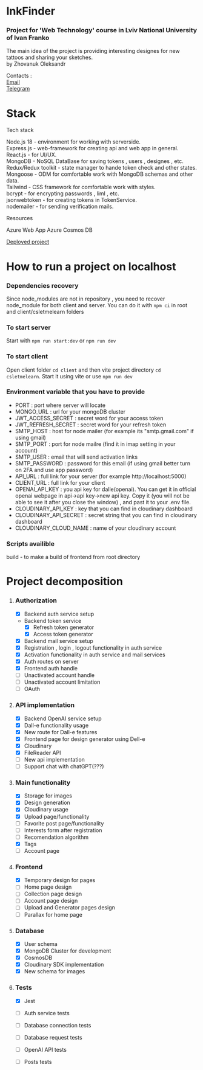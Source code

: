 # InkFinder
### Project for 'Web Technology' course in Lviv National University of Ivan Franko 
The main idea of the project is providing interesting designes for new tattoos and sharing your sketches.<br/>
by Zhovanuk Oleksandr

Contacts :<br/>
<a href="mailto:zhovanukolexander@gmail.com">Email</a><br/>
<a href="https://t.me/sashazhov" target="_blank">Telegram</a>

# Stack

Tech stack

Node.js 18 - environment for working with serverside.<br/>
Express.js - web-framework for creating api and web app in general.<br/>
React.js - for UI/UX.<br/>
MongoDB - NoSQL DataBase for saving tokens , users , designes , etc.<br/>
Redux/Redux toolkit - state manager to hande token check and other states.<br/>
Mongoose - ODM for comfortable work with MongoDB schemas and other data.<br/>
Tailwind - CSS framework for comfortable work with styles.<br/>
bcrypt - for encrypting passwords , liml , etc.<br/>
jsonwebtoken - for creating tokens in TokenService.<br/>
nodemailer - for sending verification mails.<br/>

Resources

Azure Web App
Azure Cosmos DB

<a href="https://inkfinder2.azurewebsites.net/" target="_blank">Deployed project</a>

# How to run a project on localhost 
### Dependencies recovery
Since node_modules are not in repository , you need to recover node_module for both client and server. You can do it with `npm ci` in root and client/csletmelearn folders
### To start server
Start with `npm run start:dev` or `npm run dev`
### To start client
Open client folder `cd client` and then vite project directory `cd csletmelearn`. Start it using vite or use `npm run dev`
### Environment variable that you have to provide
* PORT : port where server will locate
* MONGO_URL : url for your mongoDB cluster
* JWT_ACCESS_SECRET : secret word for your access token
* JWT_REFRESH_SECRET : secret word for your refresh token
* SMTP_HOST : host for node mailer (for example its "smtp.gmail.com" if using gmail)
* SMTP_PORT : port for node mailre (find it in imap setting in your account)
* SMTP_USER : email that will send activation links
* SMTP_PASSWORD : password for this email (if using gmail better turn on 2FA and use app password)
* API_URL : full link for your server (for example http://localhost:5000)
* CLIENT_URL : full link for your client
* OPENAI_API_KEY : you api key for dalle(openai). You can get it in official openai webpage in api->api key->new api key. Copy it (you will not be able to see it after you close the window) , and past it to your .env file.
* CLOUDINARY_API_KEY : key that you can find in cloudinary dashboard
* CLOUDINARY_API_SECRET : secret string that you can find in cloudinary dashboard
* CLOUDINARY_CLOUD_NAME : name of your cloudinary account
### Scripts availible
build - to make a build of frontend from root directory
# Project decomposition
1.  ### Authorization
    
    - [x] Backend auth service setup
    - Backend token service
      - [x] Refresh token generator
      - [x] Access token generator
    - [x] Backend mail service setup
    - [x] Registration , login , logout functionality in auth service
    - [x] Activation functionality in auth service and mail services
    - [x] Auth routes on server
    - [x] Frontend auth handle
    - [ ] Unactivated account handle
    - [ ] Unactivated account limitation
    - [ ] OAuth

2.  ### API implementation
    
    - [x] Backend OpenAI service setup
    - [x] Dall-e functionality usage
    - [x] New route for Dall-e features
    - [x] Frontend page for design generator using Dell-e
    - [x] Cloudinary 
    - [x] FileReader API
    - [ ] New api implementation
    - [ ] Support chat with chatGPT(???)

3. ### Main functionality
    
    - [x] Storage for images
    - [x] Design generation
    - [x] Cloudinary usage
    - [x] Upload page/functionality
    - [ ] Favorite post page/functionality
    - [ ] Interests form after registration
    - [ ] Recomendation algorithm
    - [x] Tags
    - [ ] Account page

4. ### Frontend
    
    - [x] Temporary design for pages
    - [ ] Home page design
    - [ ] Collection page design
    - [ ] Account page design
    - [ ] Upload and Generator pages design
    - [ ] Parallax for home page

5. ### Database
    
    - [x] User schema
    - [x] MongoDB Cluster for development
    - [x] CosmosDB
    - [x] Cloudinary SDK implementation
    - [x] New schema for images 
    
6. ### Tests
    
    - [x] Jest
    - [ ] Auth service tests
    - [ ] Database connection tests
    - [ ] Database request tests
    - [ ] OpenAI API tests
    - [ ] Posts tests

